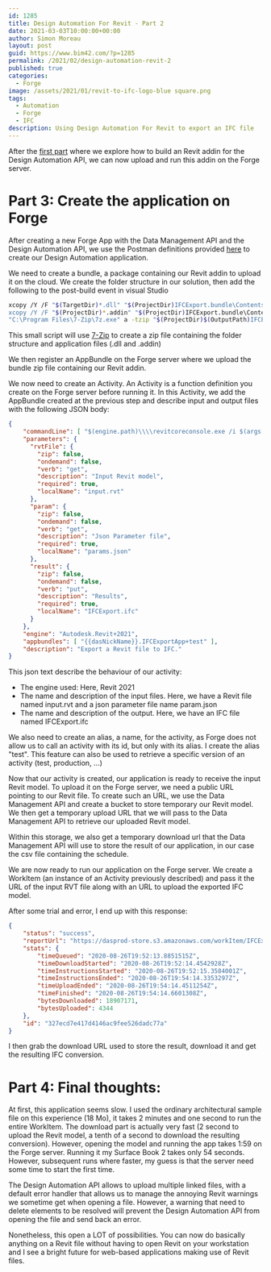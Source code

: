 ```yaml
---
id: 1285
title: Design Automation For Revit - Part 2
date: 2021-03-03T10:00:00+00:00
author: Simon Moreau
layout: post
guid: https://www.bim42.com/?p=1285
permalink: /2021/02/design-automation-revit-2
published: true
categories:
  - Forge
image: /assets/2021/01/revit-to-ifc-logo-blue square.png
tags:
  - Automation
  - Forge
  - IFC
description: Using Design Automation For Revit to export an IFC file
---
```


After the [first part](https://www.bim42.com/2021/02/design-automation-revit-1) where we explore how to build an Revit addin for the Design Automation API, we can now upload and run this addin on the Forge server.

# Part 3: Create the application on Forge

After creating a new Forge App with the Data Management API and the Design Automation API, we use the Postman definitions provided [here](https://github.com/Autodesk-Forge/forge-tutorial-postman/tree/master/DA4Revit) to create our Design Automation application.

We need to create a bundle, a package containing our Revit addin to upload it on the cloud. We create the folder structure in our solution, then add the following to the post-build event in visual Studio

```bash
xcopy /Y /F "$(TargetDir)*.dll" "$(ProjectDir)IFCExport.bundle\Contents\"
xcopy /Y /F "$(ProjectDir)*.addin" "$(ProjectDir)IFCExport.bundle\Contents\"
"C:\Program Files\7-Zip\7z.exe" a -tzip "$(ProjectDir)$(OutputPath)IFCExport.zip" "$(ProjectDir)IFCExport.bundle\" -xr0!*.pdb
```

This small script will use [7-Zip](https://www.7-zip.org/) to create a zip file containing the folder structure and application files (.dll and .addin)

We then register an AppBundle on the Forge server where we upload the bundle zip file containing our Revit addin.

We now need to create an Activity. An Activity is a function definition you create on the Forge server before running it. In this Activity, we add the AppBundle created at the previous step and describe input and output files with the following JSON body:

```json
{
    "commandLine": [ "$(engine.path)\\\\revitcoreconsole.exe /i $(args[rvtFile].path) /al $(appbundles[IFCExportApp].path)" ],
    "parameters": {
      "rvtFile": {
        "zip": false,
        "ondemand": false,
        "verb": "get",
        "description": "Input Revit model",
        "required": true,
        "localName": "input.rvt"
      },
      "param": {
        "zip": false,
        "ondemand": false,
        "verb": "get",
        "description": "Json Parameter file",
        "required": true,
        "localName": "params.json"
      },
      "result": {
        "zip": false,
        "ondemand": false,
        "verb": "put",
        "description": "Results",
        "required": true,
        "localName": "IFCExport.ifc"
      }
    },
    "engine": "Autodesk.Revit+2021",
    "appbundles": [ "{{dasNickName}}.IFCExportApp+test" ],
    "description": "Export a Revit file to IFC."
}
```

This json text describe the behaviour of our activity:
* The engine used: Here, Revit 2021
* The name and description of the input files. Here, we have a Revit file named input.rvt and a json parameter file name param.json
* The name and description of the output. Here, we have an IFC file named IFCExport.ifc

We also need to create an alias, a name, for the activity, as Forge does not allow us to call an activity with its id, but only with its alias. I create the alias "test". This feature can also be used to retrieve a specific version of an activity (test, production, ...)

Now that our activity is created, our application is ready to receive the input Revit model. To upload it on the Forge server, we need a public URL pointing to our Revit file. To create such an URL, we use the Data Management API and create a bucket to store temporary our Revit model. We then get a temporary upload URL that we will pass to the Data Management API to retrieve our uploaded Revit model.

Within this storage, we also get a temporary download url that the Data Management API will use to store the result of our application, in our case the csv file containing the schedule.

We are now ready to run our application on the Forge server. We create a WorkItem (an instance of an Activity previously described) and pass it the URL of the input RVT file along with an URL to upload the exported IFC model.

After some trial and error, I end up with this response:

```json
{
    "status": "success",
    "reportUrl": "https://dasprod-store.s3.amazonaws.com/workItem/IFCExport/327ecd7e417d4146ac9fee526dadc77a/report.txt?AWSAccessKeyId=ASIATGVJZKM3MOAUUELC&Expires=1598475306&x-amz-security-token=IQoJb3JpZ2luX2VjEPP%2F%2F%2F%2F%2F%2F%2F%2F%2F%2FwEaCXVzLWVhc3QtMSJGMEQCIB8CCQH%2ByhzCLGy8j%2BSnjyl5iWGHSDcBoOE13qfbvoXtAiBJ%2Fcb29l7c3%2BpofB871knrAtzCdjrSF56lyHalu84RaCreAQjb%2F%2F%2F%2F%2F%2F%2F%2F%2F%2F8BEAIaDDIyMDQ3MzE1MjMxMCIMIabmNymt9h8FvhNxKrIBitnBT9n07Kcl5GaR%2BxbVXeyFmHUm8xiJbI10zddAHM0CO5M%2FLE5SZy5wpMI44GPpZ7iD9DhLmVxfhOtaaKLXKcFHd3lj58VnKvT6bL5pfyG7NpXqWkHDZuatll5iZO6oRqZUFkhdUMebIk85Nq9%2BipticovIB%2B1zQJpEO9NWXkTojNUXdMWyJ9dA7E%2BJDMkIc4YcIF%2BlhsfiG4rjsfMawaCj%2BmeZyueHO5HIToHmll8S2zCKzpr6BTrhAbzfws2iAs2p1%2FieP%2F4GAskwreGMcx9d0IXPOkYJD%2BWV1GDtke9azMF%2Ftu%2FBP%2FVdA0lzqtIEcAVDsqp9z%2FSMTl1nyxBXA16eMRajpzY5d5dvBRTBuXEacNoOABs4wbmj46kzFlT3HT50mlnvcCmchqwqSIe0ZqsEWAhgOE8F2yS1h2%2B89%2FnD9B1qz9B6ukc9VU7d0N5ifH%2Bkh%2FQ8zRmtlLoGDSE%2Fhy8fs7ia8qLPn7%2FNNE7m4sloHX3TiMO1UFOkDdfVaG29tdwWw7%2FwtCdYaXX%2FjaVJJm3YgWoO8YgQyzWV6A%3D%3D&Signature=j4gt9S5NO1bNlR5KrGiVCwsKmLw%3D",
    "stats": {
        "timeQueued": "2020-08-26T19:52:13.8851515Z",
        "timeDownloadStarted": "2020-08-26T19:52:14.4542928Z",
        "timeInstructionsStarted": "2020-08-26T19:52:15.3584001Z",
        "timeInstructionsEnded": "2020-08-26T19:54:14.3353297Z",
        "timeUploadEnded": "2020-08-26T19:54:14.4511254Z",
        "timeFinished": "2020-08-26T19:54:14.6601308Z",
        "bytesDownloaded": 18907171,
        "bytesUploaded": 4344
    },
    "id": "327ecd7e417d4146ac9fee526dadc77a"
}
```

I then grab the download URL used to store the result, download it and get the resulting IFC conversion.

# Part 4: Final thoughts:

At first, this application seems slow. I used the ordinary architectural sample file on this experience (18 Mo), it takes 2 minutes and one second to run the entire WorkItem. The download part is actually very fast (2 second to upload the Revit model, a tenth of a second to download the resulting conversion). However, opening the model and running the app takes 1:59 on the Forge server. Running it my Surface Book 2 takes only 54 seconds.
However, subsequent runs where faster, my guess is that the server need some time to start the first time.

The Design Automation API allows to upload multiple linked files, with a default error handler that allows us to manage the annoying Revit warnings we sometime get when opening a file. However, a warning that need to delete elements to be resolved will prevent the Design Automation API from opening the file and send back an error.

Nonetheless, this open a LOT of possibilities. You can now do basically anything on a Revit file without having to open Revit on your workstation and I see a bright future for web-based applications making use of Revit files.

